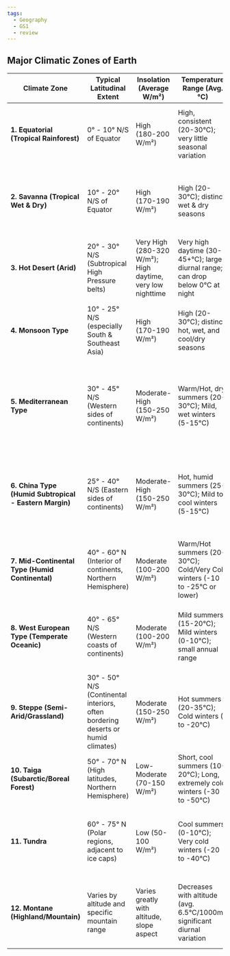 ```yaml
---
tags:
  - Geography
  - GS1
  - review
---
```



## Major Climatic Zones of Earth 

| Climate Zone                                           | Typical Latitudinal Extent                                                       | Insolation (Average W/m²)                                  | Temperature Range (Avg. °C)                                                    | Relative Humidity (Avg. %)                                | Rainfall (Annual Avg. mm)                                                                              | Dominant Vegetation                                                                                          | Other Significant Info                                                                                                                                 |
| ------------------------------------------------------ | -------------------------------------------------------------------------------- | ---------------------------------------------------------- | ------------------------------------------------------------------------------ | --------------------------------------------------------- | ------------------------------------------------------------------------------------------------------ | ------------------------------------------------------------------------------------------------------------ | ------------------------------------------------------------------------------------------------------------------------------------------------------ |
| **1. Equatorial (Tropical Rainforest)**                | 0° - 10° N/S of Equator                                                          | High (180-200 W/m²)                                        | High, consistent (20-30°C); very little seasonal variation                     | Very High (75-90%)                                        | Very High (2000-4000+ mm)                                                                              | Tropical Rainforest (dense, evergreen, broadleaf, extremely high biodiversity)                               | Constant heat and humidity; daily convectional rainfall; high biodiversity; Doldrums (low pressure)                                                    |
| **2. Savanna (Tropical Wet & Dry)**                    | 10° - 20° N/S of Equator                                                         | High (170-190 W/m²)                                        | High (20-30°C); distinct wet & dry seasons                                     | Moderate (50-70% dry, 70-85% wet)                         | Moderate (750-1500 mm)                                                                                 | Tropical Grasslands with scattered deciduous trees (acacia, baobab); adaptations to drought                  | Influenced by ITCZ migration; known for large animal migrations; Trade Winds; subject to brushfires in dry season                                      |
| **3. Hot Desert (Arid)**                               | 20° - 30° N/S (Subtropical High Pressure belts)                                  | Very High (280-320 W/m²); High daytime, very low nighttime | Very high daytime (30-45+°C); large diurnal range; can drop below 0°C at night | Very Low (10-30%)                                         | Very Low (<250 mm)                                                                                     | Sparse, xerophytic vegetation (cacti, succulents, short grasses, thorny shrubs)                              | Extreme temperature fluctuations; very low humidity; clear skies; often on western continental margins or interiors; evaporation exceeds precipitation |
| **4. Monsoon Type**                                    | 10° - 25° N/S (especially South & Southeast Asia)                                | High (170-190 W/m²)                                        | High (20-30°C); distinct hot, wet, and cool/dry seasons                        | Varies greatly (30-90%)                                   | High (1000-2000+ mm), concentrated in summer monsoon                                                   | Deciduous forests (teak, sal), bamboo, rice paddies                                                          | Distinct seasonal reversal of winds; heavy summer rainfall (monsoon); crucial for agriculture (rice); can experience droughts or floods                |
| **5. Mediterranean Type**                              | 30° - 45° N/S (Western sides of continents)                                      | Moderate-High (150-250 W/m²)                               | Warm/Hot, dry summers (20-30°C); Mild, wet winters (5-15°C)                    | Moderate (40-70%)                                         | Moderate (300-900 mm), mostly in winter                                                                | Sclerophyllous vegetation (chaparral, maquis, garrigue, olive, citrus, vineyards); adapted to summer drought | Distinct dry summer due to subtropical high extension; often hilly or mountainous; high fire risk in summer                                            |
| **6. China Type (Humid Subtropical - Eastern Margin)** | 25° - 40° N/S (Eastern sides of continents)                                      | Moderate-High (150-250 W/m²)                               | Hot, humid summers (25-30°C); Mild to cool winters (5-15°C)                    | High (60-80%)                                             | High (800-1650 mm), year-round with summer peak (monsoon extension), winters (mid -lattitude cyclones) | Mixed forests (deciduous & evergreen), pine forests; lush growth, intensive agriculture                      | Influenced by warm ocean currents & moist tropical air; subject to tropical cyclones (typhoons/hurricanes); very productive agricultural regions       |
| **7. Mid-Continental Type (Humid Continental)**        | 40° - 60° N (Interior of continents, Northern Hemisphere)                        | Moderate (100-200 W/m²)                                    | Warm/Hot summers (20-30°C); Cold/Very Cold winters (-10 to -25°C or lower)     | Moderate (50-70%)                                         | Moderate (500-1200 mm), summer maximum                                                                 | Deciduous forests, mixed forests, grasslands (prairie/steppe) in drier parts                                 | Large annual temperature range; distinct four seasons; snow cover common in winter; highly variable weather                                            |
| **8. West European Type (Temperate Oceanic)**          | 40° - 65° N/S (Western coasts of continents)                                     | Moderate (100-200 W/m²)                                    | Mild summers (15-20°C); Mild winters (0-10°C); small annual range              | High (70-90%)                                             | High (750-2000+ mm), well distributed year-round                                                       | Temperate rainforests, coniferous forests (spruce, fir), deciduous forests (oak, beech)                      | Strong oceanic influence moderates temperatures; frequent cloud cover, fog, drizzle; reliable rainfall for agriculture                                 |
| **9. Steppe (Semi-Arid/Grassland)**                    | 30° - 50° N/S (Continental interiors, often bordering deserts or humid climates) | Moderate (150-250 W/m²)                                    | Hot summers (20-35°C); Cold winters (0 to -20°C)                               | Low-Moderate (30-50%)                                     | Low-Moderate (250-500 mm), highly variable                                                             | Short grasses, sparse shrubs, some drought-resistant trees along watercourses                                | Transitional zone; prone to droughts; large annual temperature range; often agricultural (wheat, grains)                                               |
| **10. Taiga (Subarctic/Boreal Forest)**                | 50° - 70° N (High latitudes, Northern Hemisphere)                                | Low-Moderate (70-150 W/m²)                                 | Short, cool summers (10-20°C); Long, extremely cold winters (-30 to -50°C)     | Moderate (60-80%)                                         | Low (250-500 mm), mostly summer rain/snow                                                              | Coniferous forests (spruce, pine, fir, larch); vast continuous forest biome                                  | Extreme temperature range; short growing season; permafrost in some areas; resource extraction (timber, minerals)                                      |
| **11. Tundra**                                         | 60° - 75° N (Polar regions, adjacent to ice caps)                                | Low (50-100 W/m²)                                          | Cool summers (0-10°C); Very cold winters (-20 to -40°C)                        | Moderate-High (70-90%)                                    | Very Low (150-250 mm), mostly snow                                                                     | Low-growing plants (mosses, lichens, dwarf shrubs, sedges, grasses); no trees                                | Permafrost dominates; short growing season; boggy conditions in summer; fragile ecosystem                                                              |
| **12. Montane (Highland/Mountain)**                    | Varies by altitude and specific mountain range                                   | Varies greatly with altitude, slope aspect                 | Decreases with altitude (avg. 6.5°C/1000m); significant diurnal variation      | Varies; high in cloud forests, low at very high altitudes | Highly variable (orographic precipitation on windward sides, rain shadow on leeward)                   | Altitudinal zonation (forests, grasslands, subalpine, alpine tundra, permanent snow/ice)                     | Highly localized climates due to elevation, aspect, and terrain; temperature inversions common in valleys; important for water resources               |
